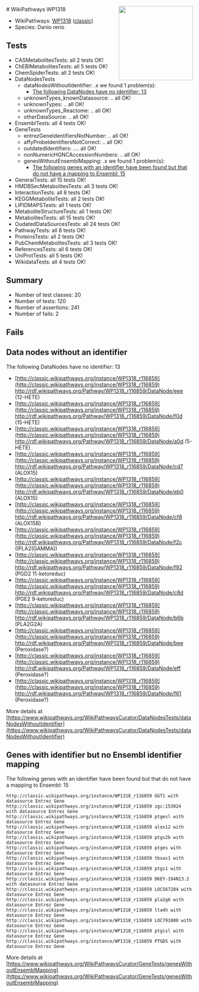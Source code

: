 <img style="float: right; width: 200px" src="https://upload.wikimedia.org/wikipedia/commons/thumb/8/83/Wplogo_with_text_500.png/640px-Wplogo_with_text_500.png" />
# WikiPathways WP1318

* WikiPathways: [WP1318](https://wikipathways.org/pathways/WP1318) ([classic](https://classic.wikipathways.org/instance/WP1318))
* Species: Danio rerio
## Tests
* CASMetabolitesTests: all 2 tests OK!
* ChEBIMetabolitesTests: all 5 tests OK!
* ChemSpiderTests: all 2 tests OK!
* DataNodesTests
    * dataNodesWithoutIdentifier: .x we found 1 problem(s):
        * [The following DataNodes have no identifier: 13](#8792c493)
    * unknownTypes_knownDatasource: .. all OK!
    * unknownTypes: .. all OK!
    * unknownTypes_Reactome: .. all OK!
    * otherDataSource: .. all OK!
* EnsemblTests: all 4 tests OK!
* GeneTests
    * entrezGeneIdentifiersNotNumber: .. all OK!
    * affyProbeIdentifiersNotCorrect: .. all OK!
    * outdatedIdentifiers: .... all OK!
    * nonNumericHGNCAccessionNumbers: .. all OK!
    * genesWithoutEnsemblMapping: .x we found 1 problem(s):
        * [The following genes with an identifier have been found but that do not have a mapping to Ensembl: 15](#c4e54312)
* GeneralTests: all 15 tests OK!
* HMDBSecMetabolitesTests: all 3 tests OK!
* InteractionTests: all 8 tests OK!
* KEGGMetaboliteTests: all 2 tests OK!
* LIPIDMAPSTests: all 1 tests OK!
* MetaboliteStructureTests: all 1 tests OK!
* MetabolitesTests: all 15 tests OK!
* OudatedDataSourcesTests: all 24 tests OK!
* PathwayTests: all 8 tests OK!
* ProteinsTests: all 2 tests OK!
* PubChemMetabolitesTests: all 3 tests OK!
* ReferencesTests: all 6 tests OK!
* UniProtTests: all 5 tests OK!
* WikidataTests: all 4 tests OK!


## Summary

* Number of test classes: 20
* Number of tests: 120
* Number of assertions: 241
* Number of fails: 2

## Fails

<a name="8792c493" />

## Data nodes without an identifier

The following DataNodes have no identifier: 13

* [http://classic.wikipathways.org/instance/WP1318_r116859](http://classic.wikipathways.org/instance/WP1318_r116859) http://rdf.wikipathways.org/Pathway/WP1318_r116859/DataNode/eee (12-HETE)
* [http://classic.wikipathways.org/instance/WP1318_r116859](http://classic.wikipathways.org/instance/WP1318_r116859) http://rdf.wikipathways.org/Pathway/WP1318_r116859/DataNode/f0d (15-HETE)
* [http://classic.wikipathways.org/instance/WP1318_r116859](http://classic.wikipathways.org/instance/WP1318_r116859) http://rdf.wikipathways.org/Pathway/WP1318_r116859/DataNode/a0d (5-HETE)
* [http://classic.wikipathways.org/instance/WP1318_r116859](http://classic.wikipathways.org/instance/WP1318_r116859) http://rdf.wikipathways.org/Pathway/WP1318_r116859/DataNode/cd7 (ALOX15)
* [http://classic.wikipathways.org/instance/WP1318_r116859](http://classic.wikipathways.org/instance/WP1318_r116859) http://rdf.wikipathways.org/Pathway/WP1318_r116859/DataNode/eb0 (ALOX15)
* [http://classic.wikipathways.org/instance/WP1318_r116859](http://classic.wikipathways.org/instance/WP1318_r116859) http://rdf.wikipathways.org/Pathway/WP1318_r116859/DataNode/cf8 (ALOX15B)
* [http://classic.wikipathways.org/instance/WP1318_r116859](http://classic.wikipathways.org/instance/WP1318_r116859) http://rdf.wikipathways.org/Pathway/WP1318_r116859/DataNode/f2c (IPLA2(GAMMA))
* [http://classic.wikipathways.org/instance/WP1318_r116859](http://classic.wikipathways.org/instance/WP1318_r116859) http://rdf.wikipathways.org/Pathway/WP1318_r116859/DataNode/f92 (PGD2 11-ketoreduc)
* [http://classic.wikipathways.org/instance/WP1318_r116859](http://classic.wikipathways.org/instance/WP1318_r116859) http://rdf.wikipathways.org/Pathway/WP1318_r116859/DataNode/c8d (PGE2 9-ketoreduc)
* [http://classic.wikipathways.org/instance/WP1318_r116859](http://classic.wikipathways.org/instance/WP1318_r116859) http://rdf.wikipathways.org/Pathway/WP1318_r116859/DataNode/b6b (PLA2G2A)
* [http://classic.wikipathways.org/instance/WP1318_r116859](http://classic.wikipathways.org/instance/WP1318_r116859) http://rdf.wikipathways.org/Pathway/WP1318_r116859/DataNode/bee (Peroxidase?)
* [http://classic.wikipathways.org/instance/WP1318_r116859](http://classic.wikipathways.org/instance/WP1318_r116859) http://rdf.wikipathways.org/Pathway/WP1318_r116859/DataNode/eff (Peroxidase?)
* [http://classic.wikipathways.org/instance/WP1318_r116859](http://classic.wikipathways.org/instance/WP1318_r116859) http://rdf.wikipathways.org/Pathway/WP1318_r116859/DataNode/f61 (Peroxidase?)


More details at [https://www.wikipathways.org/WikiPathwaysCurator/DataNodesTests/dataNodesWithoutIdentifier](https://www.wikipathways.org/WikiPathwaysCurator/DataNodesTests/dataNodesWithoutIdentifier)

<a name="c4e54312" />

## Genes with identifier but no Ensembl identifier mapping

The following genes with an identifier have been found but that do not have a mapping to Ensembl: 15
```
http://classic.wikipathways.org/instance/WP1318_r116859 GGT1 with datasource Entrez Gene
http://classic.wikipathways.org/instance/WP1318_r116859 zgc:153024 with datasource Entrez Gene
http://classic.wikipathways.org/instance/WP1318_r116859 ptgesl with datasource Entrez Gene
http://classic.wikipathways.org/instance/WP1318_r116859 alox12 with datasource Entrez Gene
http://classic.wikipathways.org/instance/WP1318_r116859 ptgs2b with datasource Entrez Gene
http://classic.wikipathways.org/instance/WP1318_r116859 ptges with datasource Entrez Gene
http://classic.wikipathways.org/instance/WP1318_r116859 tbxas1 with datasource Entrez Gene
http://classic.wikipathways.org/instance/WP1318_r116859 ptgs1 with datasource Entrez Gene
http://classic.wikipathways.org/instance/WP1318_r116859 DKEY-194N13.2 with datasource Entrez Gene
http://classic.wikipathways.org/instance/WP1318_r116859 LOC567284 with datasource Entrez Gene
http://classic.wikipathways.org/instance/WP1318_r116859 pla2g6 with datasource Entrez Gene
http://classic.wikipathways.org/instance/WP1318_r116859 lta4h with datasource Entrez Gene
http://classic.wikipathways.org/instance/WP1318_r116859 LOC791800 with datasource Entrez Gene
http://classic.wikipathways.org/instance/WP1318_r116859 ptgisl with datasource Entrez Gene
http://classic.wikipathways.org/instance/WP1318_r116859 PTGDS with datasource Entrez Gene
```

More details at [https://www.wikipathways.org/WikiPathwaysCurator/GeneTests/genesWithoutEnsemblMapping](https://www.wikipathways.org/WikiPathwaysCurator/GeneTests/genesWithoutEnsemblMapping)

